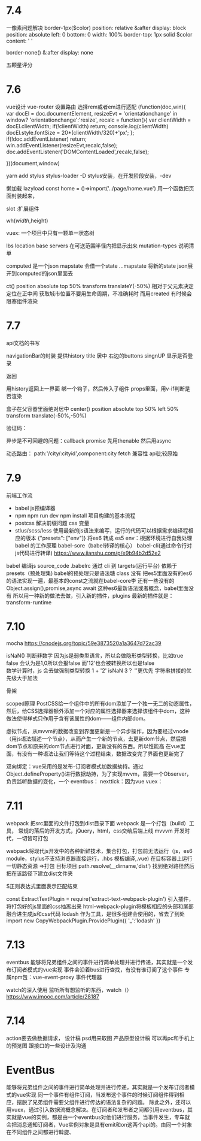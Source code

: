 # 7.4
一像素问题解决
border-1px($color)
  position: relative
  &:after
    display: block
    position: absolute
    left: 0
    bottom: 0
    width: 100%
    border-top: 1px solid $color
    content: ' '

border-none()
  &:after
    display: none

五颗星评分
<template>
  <div class="star" :class="starType">
    <span v-for="(itemClass,index) in itemClasses" :class="itemClass" class="star-item" key="index"></span>
  </div>
</template>

<script>
  const LENGTH = 5;
  const CLS_ON = 'on';
  const CLS_HALF = 'half';
  const CLS_OFF = 'off';
  export default {
    props: {
      size: {
        type: Number
      },
      score: {
        type: Number
      }
    },
    computed: {
      starType() {
        return 'star-' + this.size;
      },
      itemClasses() {
        let result = [];
        let score = Math.floor(this.score * 2) / 2;
        let hasDecimal = score % 1 !== 0;
        let integer = Math.floor(score);
        for (let i = 0; i < integer; i++) {
          result.push(CLS_ON);
        }
        if (hasDecimal) {
          result.push(CLS_HALF);
        }
        while (result.length < LENGTH) {
          result.push(CLS_OFF);
        }
        return result;
      }
    }
  };
</script>

<style lang="stylus" rel="stylesheet/stylus">
  @import "../../common/stylus/mixin.styl"
  .star
    font-size: 0
    .star-item
      display: inline-block
      background-repeat: no-repeat
    &.star-48
      .star-item
        width: 20px
        height: 20px
        margin-right: 22px
        background-size: 20px 20px
        &:last-child
          margin-right: 0
        &.on
          bg-image('star48_on')
        &.half
          bg-image('star48_half')
        &.off
          bg-image('star48_off')
    &.star-36
      .star-item
        width: 15px
        height: 15px
        margin-right: 6px
        background-size: 15px 15px
        &:last-child
          margin-right: 0
        &.on
          bg-image('star36_on')
        &.half
          bg-image('star36_half')
        &.off
          bg-image('star36_off')
    &.star-24
      .star-item
        width: 10px
        height: 10px
        margin-right: 3px
        background-size: 10px 10px
        &:last-child
          margin-right: 0
        &.on
          bg-image('star24_on')
        &.half
          bg-image('star24_half')
        &.off
          bg-image('star24_off')
</style>


# 7.6
vue设计
vue-router 设置路由
选择rem或者em进行适配
(function(doc,win){
    var docEl = doc.documentElement,
    resizeEvt = 'orientationchange' in window? 'orientationchange':'resize',
    recalc = function(){
        var clientWidth = docEl.clientWidth;
        if(!clientWidth) return;
        console.log(clientWidth)
        docEl.style.fontSize = 20*(clientWidth/320)+'px';
    };
    if(!doc.addEventListener) return;
    win.addEventListener(resizeEvt,recalc,false);
    doc.addEventListener('DOMContentLoaded',recalc,false);

    
})(document,window)

yarn add stylus stylus-loader -D stylus安装，在开发阶段安装，-dev

懒加载 lazyload 
const home = ()=>import('../page/home.vue')
用一个函数把页面封装起来，

slot :扩展组件

wh($width,$height)


vuex:
一个项目中只有一颗单一状态树

lbs
location base servers 在可送范围半径内把显示出来
mutation-types 说明清单

computed 是一个json
mapstate 会借一个state
...mapstate 将新的state json展开到computed的json里面去

ct()
    position absolute
    top 50%
    transform translateY(-50%)
    相对于父元素决定定位在正中间
    获取城市位置不要用生命周期，不准确耗时
    而用created 有时候会阻塞组件渲染

# 7.7
api文档的书写

navigationBar的封装
提供history title 居中 右边的buttons
singnUP 显示是否登录

<section class="head_goback" @click="$router.go(-1)" v-if="goBack">返回</section>

用history返回上一界面
绑一个钩子，然后传入子组件 props里面，用v-if判断是否渲染

盒子在父容器里面绝对居中
center()
    position absolute
    top 50%
    left 50% 
    transform translate(-50%,-50%)

验证码：

异步是不可回避的问题：callback promise 先用thenable 然后用async

动态路由：      path:'/city/:cityid',component:city
fetch 兼容性 api比较原始

# 7.9

前端工作流
- babel js预编译器
- npm  npm run dev   npm install  项目构建的基本流程
- postcss 解决前缀问题 css 变量
- stlus/scss/less
使用最新的js语法来编写，运行的代码可以根据需求编译程相应的版本
{"presets": ["env"]} 将es6 转成 es5 env：根据环境进行自我处理
babel 的工作原理
babel-sore（babel转译的核心）
babel-cli(通过命令行对js代码进行转译)
https://www.jianshu.com/p/e9b94b2d52e2

babel 编译js
source_code .babelrc 通过 cli 到 targets(运行平台)
依赖于presets（预处理集)
babel的预处理只是语法糖 class 没有 把es5里面没有的es6的语法实现一遍，最基本的const之流就在babel-core李
还有一些没有的Object.assign(),promise,async await 这种es6最新语法或者概念，babel里面没有
所以用一种新的做法去做，引入新的插件，plugins
最新的插件就是：transform-runtime

# 7.10
mocha
https://cnodejs.org/topic/59e3873520a1a3647d72ac39

isNaN() 判断非数字
因为js是弱类型语言，所以会做隐形类型转换，比如true false 会认为是1,0所以会报false
而'12'也会被转换所以也是false  
数学计算时，js 会去做强制类型转换
1 + '2' isNaN  3？
''更优先 字符串拼接的优先级大于加法

骨架

scoped原理
PostCSS给一个组件中的所有dom添加了一个独一无二的动态属性，然后，给CSS选择器额外添加一个对应的属性选择器来选择该组件中dom，这种做法使得样式只作用于含有该属性的dom——组件内部dom。

虚拟节点，从mvvm的数据改变到界面更新是一个异步操作，因为要经过vnode（用js语法描述一个节点），从而产生一个新的节点，去更新dom节点，然后把dom节点和原来的dom节点进行对面，更新没有的东西。所以性能高
在vue里面，有没有一种语法让我们等待这个过程结束，数据改变完了界面也更新完了



双向绑定：vue采用的是发布-订阅者模式加数据劫持。通过Object.defineProperty()进行数据劫持，为了实现mvvm，需要一个Observer，负责监听数据的变化，一个
eventbus：
nexttick：因为vue
vuex：

# 7.11
webpack
把src里面的文件打包到dist目录下面
webpack 是一个打包（build）工具，
常规的落后的开发方式，jQuery，html，css交给后端上线
mvvvm 开发时代，一切皆可打包

webpack将现代js开发中的各种新鲜技术，集合打包，打包前无法运行（js，es6 module，stylus不支持浏览器直接运行，.hbs 模板编译,.vue)
在目标容器上运行
一切静态资源 =>打包 目标项目
path.resolve(__dirname,'dist')
找到绝对路径然后把在该路径下建立dist文件夹

$正则表达式里面表示匹配结束

const ExtractTextPlugin = require('extract-text-webpack-plugin')
引入插件，将打包好的js里面的css抽离出来
html-webpack-plugin将模板相应的头部和尾部融合进生成js和css代码
lodash 作为工具，是很多组建会使用的，省去了到处import
    new CopyWebpackPlugin.ProvidePlugin({
      '_':'lodash'
    })

# 7.13
eventbus
能够将兄弟组件之间的事件进行简单处理并进行传递，其实就是一个发布订阅者模式的vue实现
事件会沿着bus进行查找，有没有谁订阅了这个事件
专属npm包：vue-event-proxy 事件代理器

watch的深入使用
监听所有想监听的东西，watch（）
https://www.imooc.com/article/28187

# 7.14
action要去做数据请求，
设计稿 psd用来取图
产品原型设计稿 可以再pc和手机上的预览图
跟接口的一些设计及沟通

# EventBus
能够将兄弟组件之间的事件进行简单处理并进行传递，其实就是一个发布订阅者模式的vue实现
同一个事件有组件订阅，当发布这个事件的时候订阅组件得到相应，摆脱了兄弟组件需要父组件进行传达的语法复杂的问题。
除此之外，还可以用vuex，通过引入数据流概念解决。在订阅者和发布者之间都引用eventbus，其实就是vue的实例，都是由一个eventbus对他们进行服务，当事件发生，专车就会把消息通知订阅者，Vue实例对象是具有emit和on这两个api的。由同一个对象在不同组件之间都进行斡旋、
